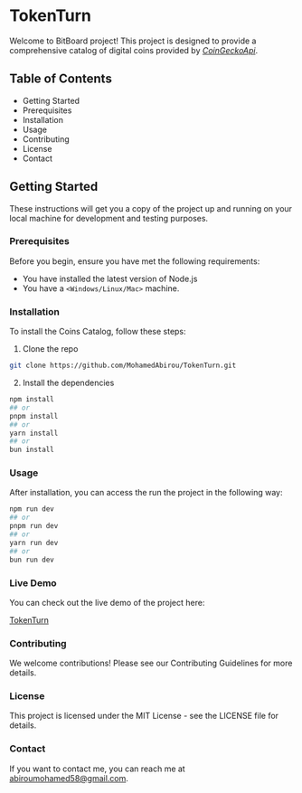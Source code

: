 # TokenTurn

Welcome to BitBoard project! This project is designed to provide a comprehensive catalog of digital coins provided by 
*[CoinGeckoApi](https://www.coingecko.com/en/api)*.

## Table of Contents

- Getting Started
- Prerequisites
- Installation
- Usage
- Contributing
- License
- Contact


## Getting Started

These instructions will get you a copy of the project up and running on your local machine for development and testing purposes.

### Prerequisites
Before you begin, ensure you have met the following requirements:

- You have installed the latest version of Node.js
- You have a `<Windows/Linux/Mac>` machine.

### Installation

To install the Coins Catalog, follow these steps:

1. Clone the repo
```bash
git clone https://github.com/MohamedAbirou/TokenTurn.git
```

2. Install the dependencies
```bash
npm install
## or
pnpm install
## or
yarn install
## or
bun install
```

### Usage

After installation, you can access the run the project in the following way:

```bash
npm run dev
## or
pnpm run dev
## or
yarn run dev
## or
bun run dev
```

### Live Demo

You can check out the live demo of the project here:

[TokenTurn](https://token-turn.vercel.app/)

### Contributing

We welcome contributions! Please see our Contributing Guidelines for more details.

### License

This project is licensed under the MIT License - see the LICENSE file for details.

### Contact

If you want to contact me, you can reach me at <abiroumohamed58@gmail.com>.
